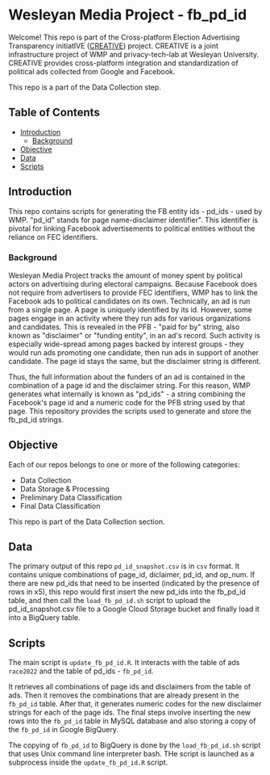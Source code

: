 # Wesleyan Media Project - fb_pd_id

Welcome! This repo is part of the Cross-platform Election Advertising Transparency initiatIVE ([CREATIVE](https://www.creativewmp.com/)) project. CREATIVE is a joint infrastructure project of WMP and privacy-tech-lab at Wesleyan University. CREATIVE provides cross-platform integration and standardization of political ads collected from Google and Facebook.

This repo is a part of the Data Collection step.

## Table of Contents

- [Introduction](#introduction)
  - [Background](#background)
- [Objective](#objective)
- [Data](#data)
- [Scripts](#Scripts)

## Introduction

This repo contains scripts for generating the FB entity ids - pd_ids - used by WMP. "pd_id" stands for
page name-disclaimer identifier". This identifier is pivotal for linking Facebook advertisements to political entities without the reliance on FEC identifiers.

### Background

Wesleyan Media Project tracks the amount of money spent by political actors on advertising during electoral campaigns. Because Facebook does not require from advertisers to provide FEC identifiers, WMP has to link the Facebook ads to political candidates on its own. Technically, an ad is run from a single page. A page is uniquely identified by its id. However, some pages engage in an activity where they run ads for various organizations and candidates. This is revealed in the PFB - "paid for by" string, also known as "disclaimer" or "funding entity", in an ad's record. Such activity is especially wide-spread among pages backed by interest groups - they would run ads promoting one candidate, then run ads in support of another candidate. The page id stays the same, but the disclaimer string is different.

Thus, the full information about the funders of an ad is contained in the combination of a page id and the disclaimer string. For this reason, WMP generates what internally is known as "pd_ids" - a string combining the Facebook's page id and a numeric code for the PFB string used by that page. This repository provides the scripts used to generate and store the fb_pd_id strings.

## Objective

Each of our repos belongs to one or more of the following categories:

- Data Collection
- Data Storage & Processing
- Preliminary Data Classification
- Final Data Classification

This repo is part of the Data Collection section.

## Data

The primary output of this repo `pd_id_snapshot.csv` is in `csv` format. It contains unique combinations of page_id, diclaimer, pd_id, and op_num. If there are new pd_ids that need to be inserted (indicated by the presence of rows in x5), this repo would first insert the new pd_ids into the fb_pd_id table, and then call the `load_fb_pd_id.sh` script to upload the pd_id_snapshot.csv file to a Google Cloud Storage bucket and finally load it into a BigQuery table.

## Scripts

The main script is `update_fb_pd_id.R`. It interacts with the table of ads `race2022` and the table of pd_ids - `fb_pd_id`.

It retrieves all combinations of page ids and disclaimers from the table of ads. Then it removes the combinations that are already present in the `fb_pd_id` table. After that, it generates numeric codes for the new disclaimer strings for each of the page ids. The final steps involve inserting the new rows into the `fb_pd_id` table in MySQL database and also storing a copy of the `fb_pd_id` in Google BigQuery.

The copying of `fb_pd_id` to BigQuery is done by the `load_fb_pd_id.sh` script that uses Unix command line interpreter bash. THe script is launched as a subprocess inside the `update_fb_pd_id.R` script.
